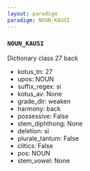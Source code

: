 ```yaml
---
layout: paradigm
paradigm: NOUN_KAUSI
---
```

### ` NOUN_KAUSI `

Dictionary class 27 back
* kotus_tn: 27
* upos: NOUN
* suffix_regex: si
* kotus_av: None
* grade_dir: weaken
* harmony: back
* possessive: False
* stem_diphthong: None
* deletion: si
* plurale_tantum: False
* clitics: False
* pos: NOUN
* stem_vowel: None

